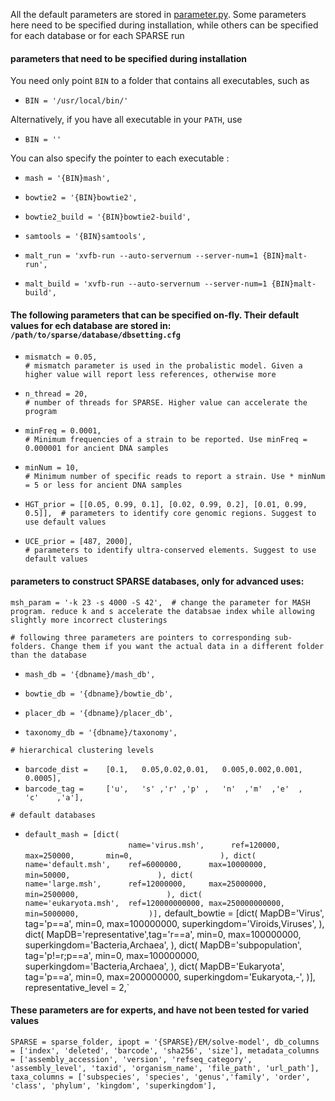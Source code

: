 All the default parameters are stored in [parameter.py](../parameter.py). Some parameters here need to be specified during installation, while others can be specified for each database or for each SPARSE run

#### parameters that need to be specified during installation
You need only point `BIN` to a folder that contains all executables, such as

* `BIN = '/usr/local/bin/'`

Alternatively, if you have all executable in your `PATH`, use 

* `BIN = ''`

You can also specify the pointer to each executable :

* `mash = '{BIN}mash',`

* `bowtie2 = '{BIN}bowtie2',`

* `bowtie2_build = '{BIN}bowtie2-build',`

* `samtools = '{BIN}samtools',`

* `malt_run = 'xvfb-run --auto-servernum --server-num=1 {BIN}malt-run',`

* `malt_build = 'xvfb-run --auto-servernum --server-num=1 {BIN}malt-build',`


#### The following parameters that can be specified on-fly. Their default values for ech database are stored in: `/path/to/sparse/database/dbsetting.cfg`


* `mismatch = 0.05,                                                       # mismatch parameter is used in the probalistic model. Given a higher value will report less references, otherwise more`


* `n_thread = 20,                                                          # number of threads for SPARSE. Higher value can accelerate the program`

* `minFreq = 0.0001,                                                       # Minimum frequencies of a strain to be reported. Use minFreq = 0.000001 for ancient DNA samples`

* `minNum = 10,                                                            # Minimum number of specific reads to report a strain. Use * minNum = 5 or less for ancient DNA samples`

* `HGT_prior = [[0.05, 0.99, 0.1], [0.02, 0.99, 0.2], [0.01, 0.99, 0.5]],  # parameters to identify core genomic regions. Suggest to use default values`

* `UCE_prior = [487, 2000],                                                # parameters to identify ultra-conserved elements. Suggest to use default values`

#### parameters to construct SPARSE databases, only for advanced uses:
`msh_param = '-k 23 -s 4000 -S 42',  # change the parameter for MASH program. reduce k and s accelerate the databsae index while allowing slightly more incorrect clusterings`

`# following three parameters are pointers to corresponding sub-folders. Change them if you want the actual data in a different folder than the database`
* `mash_db = '{dbname}/mash_db',`

* `bowtie_db = '{dbname}/bowtie_db',`

* `placer_db = '{dbname}/placer_db',`

* `taxonomy_db = '{dbname}/taxonomy',`

`# hierarchical clustering levels`

* `barcode_dist =    [0.1,   0.05,0.02,0.01,   0.005,0.002,0.001,   0.0005],`
* `barcode_tag =     ['u',   's' ,'r' ,'p' ,   'n'  ,'m'  ,'e'  ,   'c'    ,'a'],`

`# default databases`  
* `default_mash = [dict(`  
`						name='virus.msh',      ref=120000,       max=250000,       min=0,`
`					), dict(`
`						name='default.msh',    ref=6000000,      max=10000000,     min=50000,`
`					), dict(`
`						name='large.msh',      ref=12000000,     max=25000000,     min=2500000,`
`					), dict(`
`						name='eukaryota.msh',  ref=120000000000, max=250000000000, min=5000000,`
`				)],`
default_bowtie = [dict(
						MapDB='Virus',         tag='p==a',      min=0, max=100000000, superkingdom='Viroids,Viruses',
					), dict(
						MapDB='representative',tag='r==a',      min=0, max=100000000, superkingdom='Bacteria,Archaea',
					), dict(
						MapDB='subpopulation', tag='p!=r;p==a', min=0, max=100000000, superkingdom='Bacteria,Archaea',
					), dict(
						MapDB='Eukaryota',     tag='p==a',      min=0, max=200000000, superkingdom='Eukaryota,-',
				)],
representative_level = 2,`

#### These parameters are for experts, and have not been tested for varied values
`SPARSE = sparse_folder,
ipopt = '{SPARSE}/EM/solve-model',
db_columns = ['index', 'deleted', 'barcode', 'sha256', 'size'],
metadata_columns = ['assembly_accession', 'version', 'refseq_category', 'assembly_level', 'taxid', 'organism_name', 'file_path', 'url_path'],
taxa_columns = ['subspecies', 'species', 'genus','family', 'order', 'class', 'phylum', 'kingdom', 'superkingdom'],`
